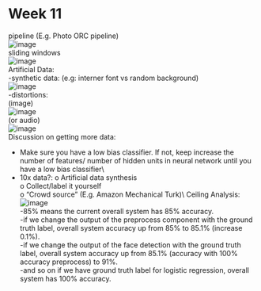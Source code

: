 # Week 11
pipeline (E.g. Photo ORC pipeline)\
![image](https://user-images.githubusercontent.com/55611051/118221093-2e0bde80-b4a7-11eb-8454-1af6ce96536e.png)\
sliding windows\
![image](https://user-images.githubusercontent.com/55611051/118221113-37954680-b4a7-11eb-93ca-eae368d282fe.png)\
Artificial Data:\
-synthetic data: (e.g: interner font vs random background)\
![image](https://user-images.githubusercontent.com/55611051/118221141-41b74500-b4a7-11eb-9ca7-99f1f0e8df8f.png)\
-distortions:\
(image)\
![image](https://user-images.githubusercontent.com/55611051/118221167-4aa81680-b4a7-11eb-8506-e1860d9f86f3.png)\
(or audio)\
![image](https://user-images.githubusercontent.com/55611051/118221184-4f6cca80-b4a7-11eb-9d3e-7d6894240194.png)\
Discussion on getting more data:
-	Make sure you have a low bias classifier. If not, keep increase the number of features/ number of hidden units in neural network until you have a low bias classifier\
-	10x data?:
o	Artificial data synthesis\
o	Collect/label it yourself\
o	“Crowd source” (E.g. Amazon Mechanical Turk)\\
Ceiling Analysis:\
![image](https://user-images.githubusercontent.com/55611051/118221365-a8d4f980-b4a7-11eb-91b3-29810fa94205.png)\
-85% means the current overall system has 85% accuracy.\
-if we change the output of the preprocess component with the ground truth label, overall system accuracy up from 85% to 85.1% (increase 0.1%).\
-if we change the output of the face detection with the ground truth label, overall system accuracy up from 85.1% (accuracy with 100% accuracy preprocess) to 91%.\
-and so on if we have ground truth label for logistic regression, overall system has 100% accuracy.

